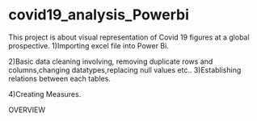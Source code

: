 # covid19_analysis_Powerbi
This project is about visual representation of Covid 19 figures at a global prospective.
1)Importing excel file into Power Bi.

2)Basic data cleaning  involving, removing duplicate rows and columns,changing datatypes,replacing null values etc..
3)Establishing relations between each tables.

4)Creating Measures.

OVERVIEW
